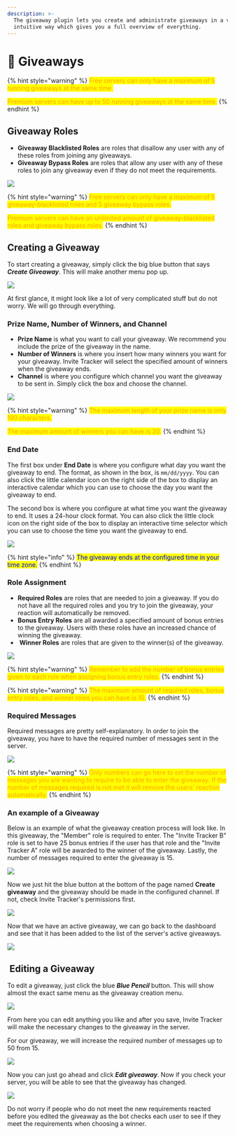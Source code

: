 ```yaml
---
description: >-
  The giveaway plugin lets you create and administrate giveaways in a very
  intuitive way which gives you a full overview of everything.
---
```


# 🎉 Giveaways

{% hint style="warning" %}
<mark style="color:orange;">Free servers can only have a maximum of 5 running giveaways at the same time.</mark>

<mark style="color:orange;">Premium servers can have up to 50 running giveaways at the same time.</mark>
{% endhint %}

## Giveaway Roles

* **Giveaway Blacklisted Roles** are roles that disallow any user with any of these roles from joining any giveaways.
* **Giveaway Bypass Roles** are roles that allow any user with any of these roles to join any giveaway even if they do not meet the requirements.

![](<../../.gitbook/assets/Giveaway Settings.png>)

{% hint style="warning" %}
<mark style="color:orange;">Free servers can only have a maximum of 5 giveaway-blacklisted roles and 5 giveaway bypass roles.</mark>

<mark style="color:orange;">Premium servers can have an unlimited amount of giveaway-blacklisted roles and giveaway bypass roles.</mark>
{% endhint %}

## Creating a Giveaway

To start creating a giveaway, simply click the big blue button that says _**Create Giveaway**_. This will make another menu pop up.

![](<../../.gitbook/assets/Giveaway Creation.png>)

At first glance, it might look like a lot of very complicated stuff but do not worry. We will go through everything.

### Prize Name, Number of Winners, and Channel

* **Prize Name** is what you want to call your giveaway. We recommend you include the prize of the giveaway in the name.
* **Number of Winners** is where you insert how many winners you want for your giveaway. Invite Tracker will select the specified amount of winners when the giveaway ends.
* **Channel** is where you configure which channel you want the giveaway to be sent in. Simply click the box and choose the channel.

![](<../../.gitbook/assets/Giveaway1 (1).png>)

{% hint style="warning" %}
<mark style="color:orange;">The maximum length of your prize name is only 190 characters.</mark>

<mark style="color:orange;">The maximum amount of winners you can have is 20.</mark>
{% endhint %}

### End Date

The first box under **End Date** is where you configure what day you want the giveaway to end. The format, as shown in the box, is `mm/dd/yyyy`. You can also click the little calendar icon on the right side of the box to display an interactive calendar which you can use to choose the day you want the giveaway to end.

The second box is where you configure at what time you want the giveaway to end. It uses a 24-hour clock format. You can also click the little clock icon on the right side of the box to display an interactive time selector which you can use to choose the time you want the giveaway to end.

![](../../.gitbook/assets/Giveaway2.png)

{% hint style="info" %}
<mark style="color:blue;">The giveaway ends at the configured time in your time zone.</mark>
{% endhint %}

### Role Assignment

* **Required Roles** are roles that are needed to join a giveaway. If you do not have all the required roles and you try to join the giveaway, your reaction will automatically be removed.
* **Bonus Entry Roles** are all awarded a specified amount of bonus entries to the giveaway. Users with these roles have an increased chance of winning the giveaway.
* <img src="../../.gitbook/assets/image (29).png" alt="" data-size="line"> **Winner Roles** are roles that are given to the winner(s) of the giveaway.

![](../../.gitbook/assets/Giveaway3.png)

{% hint style="warning" %}
<mark style="color:orange;">Remember to add the number of bonus entries given to each role when assigning bonus entry roles.</mark>
{% endhint %}

{% hint style="warning" %}
<mark style="color:orange;">The maximum amount of required roles, bonus entry roles, and winner roles you can have is 10.</mark>
{% endhint %}

### Required Messages

Required messages are pretty self-explanatory. In order to join the giveaway, you have to have the required number of messages sent in the server.

![](../../.gitbook/assets/Giveaway4.png)

{% hint style="warning" %}
<mark style="color:orange;">Only numbers can go here to set the number of messages you are wanting to require to be able to enter the giveaway. If the number of messages required is not met it will remove the users' reaction automatically.</mark>
{% endhint %}

### An example of a Giveaway

Below is an example of what the giveaway creation process will look like. In this giveaway, the "Member" role is required to enter. The "Invite Tracker B" role is set to have 25 bonus entries if the user has that role and the "Invite Tracker A" role will be awarded to the winner of the giveaway. Lastly, the number of messages required to enter the giveaway is 15.

![](<../../.gitbook/assets/Giveaway Create.png>)

Now we just hit the blue button at the bottom of the page named **Create giveaway** and the giveaway should be made in the configured channel. If not, check Invite Tracker's permissions first.

![](<../../.gitbook/assets/Giveaway Running (1).png>)

Now that we have an active giveaway, we can go back to the dashboard and see that it has been added to the list of the server's active giveaways.

![](<../../.gitbook/assets/Giveaway Edit Dash.png>)

## <img src="../../.gitbook/assets/image (57).png" alt="" data-size="line"> Editing a Giveaway

To edit a giveaway, just click the blue _**Blue Pencil**_ button. This will show almost the exact same menu as the giveaway creation menu.

![](<../../.gitbook/assets/Edit Giveaway.png>)

From here you can edit anything you like and after you save, Invite Tracker will make the necessary changes to the giveaway in the server.

For our giveaway, we will increase the required number of messages up to 50 from 15.

![](<../../.gitbook/assets/Edit Message.png>)

Now you can just go ahead and click _**Edit giveaway**_. Now if you check your server, you will be able to see that the giveaway has changed.

![](<../../.gitbook/assets/Edited Giveaway.png>)

Do not worry if people who do not meet the new requirements reacted before you edited the giveaway as the bot checks each user to see if they meet the requirements when choosing a winner.
